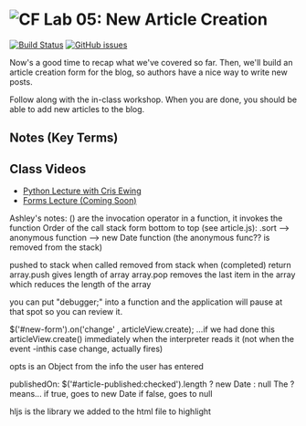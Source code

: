 ![CF](https://i.imgur.com/7v5ASc8.png)  Lab 05: New Article Creation
=======
[![Build Status](https://travis-ci.org/codefellows-seattle-301d9/05-new-article-creation.svg?branch=master)](https://travis-ci.org/codefellows-seattle-301d9/05-new-article-creation) [![GitHub issues](https://img.shields.io/badge/Issues%3F-Ask%20for%20Help!-orange.svg)](https://github.com/codefellows/seattle-301d4/issues/new)

Now's a good time to recap what we've covered so far. Then, we'll build an article creation form for the blog, so authors have a nice way to write new posts.

Follow along with the in-class workshop. When you are done, you should be able to add new articles to the blog.

##  Notes (Key Terms)

## Class Videos

- [Python Lecture with Cris Ewing](https://www.youtube.com/watch?v=wgnG-F6PBHI&index=17&list=PLVngfM2hsbi8gIVLWmnvSc975LAPYInrA)
- [Forms Lecture (Coming Soon)]()


Ashley's notes:
() are the invocation operator
in a function, it invokes the function
Order of the call stack form bottom to top (see article.js):
.sort --> anonymous function --> new Date function
(the anonymous func?? is removed from the stack)

pushed to stack when called
removed from stack when (completed) return
array.push gives length of array
array.pop removes the last item in the array which reduces the length of the array

you can put "debugger;" into a function and the application will pause at that spot so you can review it.

$('#new-form').on('change' , articleView.create);
...if we had done this articleView.create()
immediately when the interpreter reads it (not when the event -inthis case change, actually fires)


opts is an Object from the info the user has entered

publishedOn: $('#article-published:checked').length ? new Date : null
The ? means...
if true, goes to new Date
if false, goes to null

hljs is the library we added to the html file to highlight 

